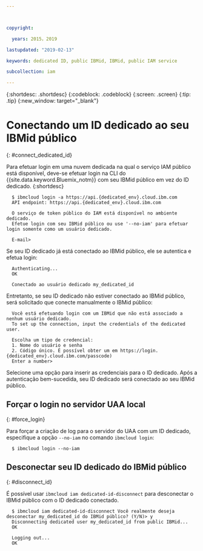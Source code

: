 ```yaml
---



copyright:

  years: 2015，2019

lastupdated: "2019-02-13"

keywords: dedicated ID, public IBMid, IBMid, public IAM service

subcollection: iam

---
```


{:shortdesc: .shortdesc}
{:codeblock: .codeblock}
{:screen: .screen}
{:tip: .tip}
{:new_window: target="_blank"}

# Conectando um ID dedicado ao seu IBMid público
{: #connect_dedicated_id}

Para efetuar login em uma nuvem dedicada na qual o serviço IAM público está disponível, deve-se efetuar login na CLI do {{site.data.keyword.Bluemix_notm}} com seu IBMid público em vez do ID dedicado.
{:shortdesc}

```
  $ ibmcloud login -a https://api.{dedicated_env}.cloud.ibm.com
  API endpoint: https://api.{dedicated_env}.cloud.ibm.com

  O serviço de token público do IAM está disponível no ambiente dedicado.
  Efetue login com seu IBMid público ou use '--no-iam' para efetuar login somente como um usuário dedicado.

  E-mail>
```

Se seu ID dedicado já está conectado ao IBMid público, ele se autentica e efetua login:

```
  Authenticating...
  OK

  Conectado ao usuário dedicado my_dedicated_id
```

Entretanto, se seu ID dedicado não estiver conectado ao IBMid público, será solicitado que conecte manualmente o IBMid público:

```
  Você está efetuando login com um IBMid que não está associado a nenhum usuário dedicado.
  To set up the connection, input the credentials of the dedicated user.

  Escolha um tipo de credencial:
  1. Nome do usuário e senha
  2. Código único. É possível obter um em https://login.{dedicated_env}.cloud.ibm.com/passcode)
  Enter a number>
```

Selecione uma opção para inserir as credenciais para o ID dedicado. Após a autenticação bem-sucedida, seu ID dedicado será conectado ao seu IBMid público.

## Forçar o login no servidor UAA local
{: #force_login}

Para forçar a criação de log para o servidor do UAA com um ID dedicado, especifique a opção `--no-iam` no comando `ibmcloud login`:

```
  $ ibmcloud login --no-iam
```

## Desconectar seu ID dedicado do IBMid público
{: #disconnect_id}

É possível usar `ibmcloud iam dedicated-id-disconnect` para desconectar o IBMid público com o ID dedicado conectado.

```
  $ ibmcloud iam dedicated-id-disconnect Você realmente deseja desconectar my_dedicated_id do IBMid público? (Y/N)> y
  Disconnecting dedicated user my_dedicated_id from public IBMid...
  OK

  Logging out...
  OK
```
